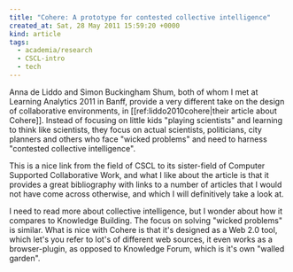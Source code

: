 ```yaml
---
title: "Cohere: A prototype for contested collective intelligence"
created_at: Sat, 28 May 2011 15:59:20 +0000
kind: article
tags:
  - academia/research
  - CSCL-intro
  - tech
---
```


Anna de Liddo and Simon Buckingham Shum, both of whom I met at Learning
Analytics 2011 in Banff, provide a very different take on the design of
collaborative environments, in [[ref:liddo2010cohere|their article about
Cohere]]. Instead of focusing on little kids "playing scientists" and
learning to think like scientists, they focus on actual scientists,
politicians, city planners and others who face "wicked problems" and
need to harness "contested collective intelligence".

This is a nice link from the field of CSCL to its sister-field of
Computer Supported Collaborative Work, and what I like about the article
is that it provides a great bibliography with links to a number of
articles that I would not have come across otherwise, and which I will
definitively take a look at.

I need to read more about collective intelligence, but I wonder about
how it compares to Knowledge Building. The focus on solving "wicked
problems" is similar. What is nice with Cohere is that it's designed as
a Web 2.0 tool, which let's you refer to lot's of different web sources,
it even works as a browser-plugin, as opposed to Knowledge Forum, which
is it's own "walled garden".
